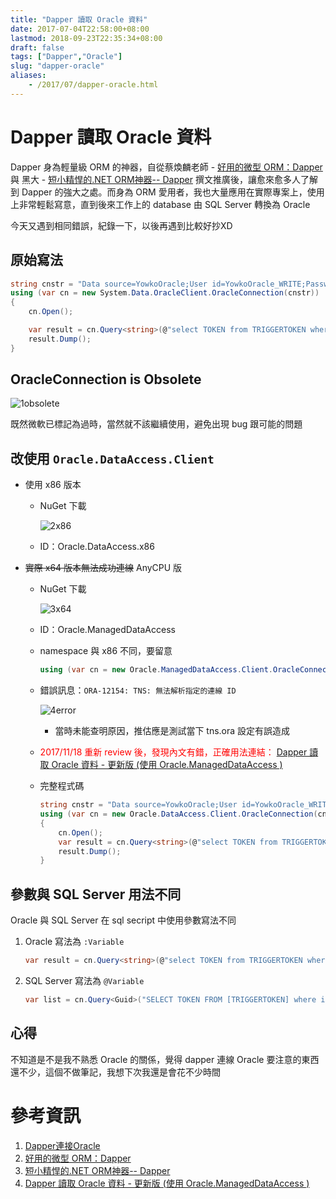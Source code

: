 ```yaml
---
title: "Dapper 讀取 Oracle 資料"
date: 2017-07-04T22:58:00+08:00
lastmod: 2018-09-23T22:35:34+08:00
draft: false
tags: ["Dapper","Oracle"]
slug: "dapper-oracle"
aliases:
    - /2017/07/dapper-oracle.html
---
```

# Dapper 讀取 Oracle 資料
Dapper 身為輕量級 ORM 的神器，自從蔡煥麟老師 - [好用的微型 ORM：Dapper](http://www.huanlintalk.com/2014/03/a-micro-orm-dapper.html) 與 黑大 - [短小精悍的.NET ORM神器-- Dapper](http://blog.darkthread.net/post-2014-05-15-dapper.aspx) 撰文推廣後，讓愈來愈多人了解到 Dapper 的強大之處。而身為 ORM 愛用者，我也大量應用在實際專案上，使用上非常輕鬆寫意，直到後來工作上的 database 由 SQL Server 轉換為 Oracle

今天又遇到相同錯誤，紀錄一下，以後再遇到比較好抄XD

## 原始寫法

```cs
string cnstr = "Data source=YowkoOracle;User id=YowkoOracle_WRITE;Password=password;";
using (var cn = new System.Data.OracleClient.OracleConnection(cnstr))
{
    cn.Open();

    var result = cn.Query<string>(@"select TOKEN from TRIGGERTOKEN where ISACTIVE=1 and TOKEN=:token", new { token = "3D5998FASDF4531FDSAF64A4E" }).FirstOrDefault();
    result.Dump();
}
```

## OracleConnection is Obsolete

![1obsolete](https://user-images.githubusercontent.com/3851540/27827701-29a5bed8-60eb-11e7-97b5-4a5699087c25.png)

既然微軟已標記為過時，當然就不該繼續使用，避免出現 bug 跟可能的問題

## 改使用 `Oracle.DataAccess.Client`

*   使用 x86 版本

    *   NuGet 下載

        ![2x86](https://user-images.githubusercontent.com/3851540/27827703-29a8e1bc-60eb-11e7-9bdc-272133f78fc2.png)

    *   ID：Oracle.DataAccess.x86

*  ~~實際 x64 版本無法成功連線~~ AnyCPU 版
    *   NuGet 下載

        ![3x64](https://user-images.githubusercontent.com/3851540/27827700-299f4a08-60eb-11e7-8004-2ff2c0963c96.png)

    *   ID：Oracle.ManagedDataAccess
    *   namespace 與 x86 不同，要留意

        ```cs
        using (var cn = new Oracle.ManagedDataAccess.Client.OracleConnection(cnstr))
        ```

    *   錯誤訊息：`ORA-12154: TNS: 無法解析指定的連線 ID`

        ![4error](https://user-images.githubusercontent.com/3851540/27827702-29a71b20-60eb-11e7-92b1-01373d547b8b.png)

        - 當時未能查明原因，推估應是測試當下 tns.ora 設定有誤造成
    *   </del><span style="color:red"> 2017/11/18 重新 review 後，發現內文有錯，正確用法連結：</span> [Dapper 讀取 Oracle 資料 - 更新版 (使用 Oracle.ManagedDataAccess )](//blog.yowko.com/2018/01/dapper-oracle-manageddataaccess.html)
    
    * 完整程式碼

        ```cs
        string cnstr = "Data source=YowkoOracle;User id=YowkoOracle_WRITE;Password=password;";
        using (var cn = new Oracle.DataAccess.Client.OracleConnection(cnstr))
        {
            cn.Open();
            var result = cn.Query<string>(@"select TOKEN from TRIGGERTOKEN where ISACTIVE=1 and TOKEN=:token", new { token = "3D5998FASDF4531FDSAF64A4E" }).FirstOrDefault();
            result.Dump();
        }
        ```

## 參數與 SQL Server 用法不同

Oracle 與 SQL Server 在 sql secript 中使用參數寫法不同

1.  Oracle 寫法為 `:Variable`

    ```cs
    var result = cn.Query<string>(@"select TOKEN from TRIGGERTOKEN where ISACTIVE=1 and TOKEN=:token", new { token = "3D5998FASDF4531FDSAF64A4E" }).FirstOrDefault();
    ```

2.  SQL Server 寫法為 `@Variable`

    ```cs
    var list = cn.Query<Guid>("SELECT TOKEN FROM [TRIGGERTOKEN] where isActive=1 and token=@token", new { token = "3D5998FASDF4531FDSAF64A4E" }).FirstOrDefault();
    ```

## 心得

不知道是不是我不熟悉 Oracle 的關係，覺得 dapper 連線 Oracle 要注意的東西還不少，這個不做筆記，我想下次我還是會花不少時間

# 參考資訊

1.  [Dapper連接Oracle](http://www.cnblogs.com/ushou/p/3359973.html)
2.  [好用的微型 ORM：Dapper](http://www.huanlintalk.com/2014/03/a-micro-orm-dapper.html)
3.  [短小精悍的.NET ORM神器-- Dapper](http://blog.darkthread.net/post-2014-05-15-dapper.aspx)
4. [Dapper 讀取 Oracle 資料 - 更新版 (使用 Oracle.ManagedDataAccess )](//blog.yowko.com/2018/01/dapper-oracle-manageddataaccess.html)